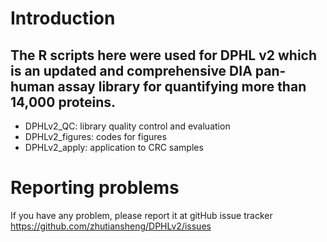 # Introduction
The R scripts here were used for DPHL v2 which is an updated and comprehensive DIA pan-human assay library for quantifying more than 14,000 proteins.
----------------------------------------------------
+ DPHLv2_QC: library quality control and evaluation
+ DPHLv2_figures: codes for figures
+ DPHLv2_apply: application to CRC samples
# Reporting problems
If you have any problem, please report it at gitHub issue tracker https://github.com/zhutiansheng/DPHLv2/issues
